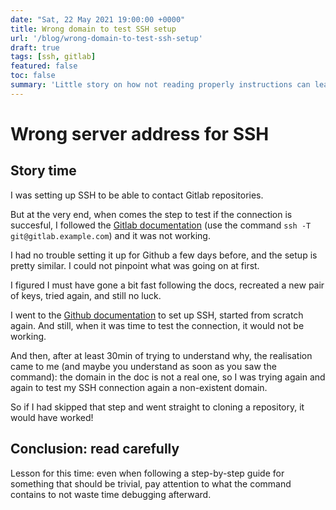 ```yaml
---
date: "Sat, 22 May 2021 19:00:00 +0000"
title: Wrong domain to test SSH setup
url: '/blog/wrong-domain-to-test-ssh-setup'
draft: true
tags: [ssh, gitlab]
featured: false
toc: false
summary: 'Little story on how not reading properly instructions can lead to lot of time wasted'
---
```


# Wrong server address for SSH

## Story time

I was setting up SSH to be able to contact Gitlab repositories.

But at the very end, when comes the step to test if the connection is
succesful, I followed the [Gitlab
documentation](https://docs.gitlab.com/ee/ssh/#verify-that-you-can-connect)
(use the command `ssh -T git@gitlab.example.com`) and it was
not working.

I had no trouble setting it up for Github a few days before, and the
setup is pretty similar. I could not pinpoint what was going on at
first.

I figured I must have gone a bit fast following the docs, recreated a
new pair of keys, tried again, and still no luck.

I went to the [Github
documentation](https://docs.github.com/en/enterprise-server@2.22/github/authenticating-to-github/testing-your-ssh-connection)
to set up SSH, started from scratch again. And still, when it was time
to test the connection, it would not be working.

And then, after at least 30min of trying to understand why, the
realisation came to me (and maybe you understand as soon as you saw the
command): the domain in the doc is not a real one, so I was trying again
and again to test my SSH connection again a non-existent domain.

So if I had skipped that step and went straight to cloning a repository,
it would have worked!

## Conclusion: read carefully

Lesson for this time: even when following a step-by-step guide for
something that should be trivial, pay attention to what the command
contains to not waste time debugging afterward.
